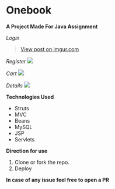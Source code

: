 # Onebook

**A Project Made For Java Assignment**

*Login*
<blockquote class="imgur-embed-pub" lang="en" data-id="5cqyIBs"><a href="//imgur.com/5cqyIBs">View post on imgur.com</a></blockquote><script async src="//s.imgur.com/min/embed.js" charset="utf-8"></script>

*Register*
<img src="https://raw.githubusercontent.com/naseemali925/OneBook/master/screenshots/register.PNG">

*Cart*
<img src="https://raw.githubusercontent.com/naseemali925/OneBook/master/screenshots/cart.PNG">

*Details*
<img src="https://raw.githubusercontent.com/naseemali925/OneBook/master/screenshots/details.PNG">

**Technologies Used**
<ul>
  <li>Struts</li>
  <li>MVC</li>
  <li>Beans</li>
  <li>MySQL</li>
  <li>JSP</li>
  <li>Servlets</li>
 </ul>
 
 **Direction for use**
 <ol>
	<li>Clone or fork the repo.</li>
  <li>Deploy</li>
 </ol>

**In case of any issue feel free to open a PR**
